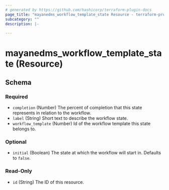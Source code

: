 ```yaml
---
# generated by https://github.com/hashicorp/terraform-plugin-docs
page_title: "mayanedms_workflow_template_state Resource - terraform-provider-mayanedms"
subcategory: ""
description: |-
  
---
```


# mayanedms_workflow_template_state (Resource)





<!-- schema generated by tfplugindocs -->
## Schema

### Required

- `completion` (Number) The percent of completion that this state represents in relation to the workflow.
- `label` (String) Short text to describe the workflow state.
- `workflow_template` (Number) Id of the workflow template this state belongs to.

### Optional

- `initial` (Boolean) The state at which the workflow will start in. Defaults to `false`.

### Read-Only

- `id` (String) The ID of this resource.



